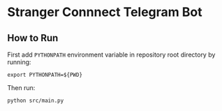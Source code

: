 # Stranger Connnect Telegram Bot

## How to Run
First add `PYTHONPATH` environment variable in repository root directory by running:
```
export PYTHONPATH=${PWD}
```

Then run:
```bash
python src/main.py
```